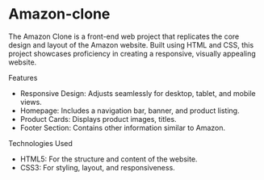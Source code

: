 # Amazon-clone
The Amazon Clone is a front-end web project that replicates the core design and layout of the Amazon website. Built using HTML and CSS, this project showcases proficiency in creating a responsive, visually appealing website.

Features
* Responsive Design: Adjusts seamlessly for desktop, tablet, and mobile views.
* Homepage: Includes a navigation bar, banner, and product listing.
* Product Cards: Displays product images, titles.
* Footer Section: Contains other information similar to Amazon.

Technologies Used
* HTML5: For the structure and content of the website.
* CSS3: For styling, layout, and responsiveness.

